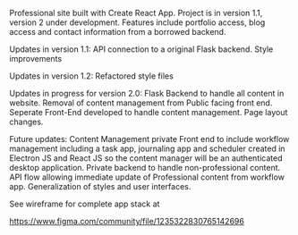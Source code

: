 Professional site built with Create React App.
Project is in version 1.1, version 2 under development.
Features include portfolio access, blog access and contact information from a
borrowed backend.

Updates in version 1.1:
    API connection to a original Flask backend.
    Style improvements

Updates in version 1.2:
    Refactored style files
    

Updates in progress for version 2.0:
    Flask Backend to handle all content in website.
    Removal of content management from Public facing front end.
    Seperate Front-End developed to handle content management.
    Page layout changes.

Future updates:
    Content Management private Front end to include workflow management including a task app, journaling app and scheduler created in Electron JS and React JS
    so the content manager will be an authenticated desktop application.
    Private backend to handle non-professional content.
    API flow allowing immediate update of Professional content from workflow app.
    Generalization of styles and user interfaces.

See wireframe for complete app stack at 

https://www.figma.com/community/file/1235322830765142696